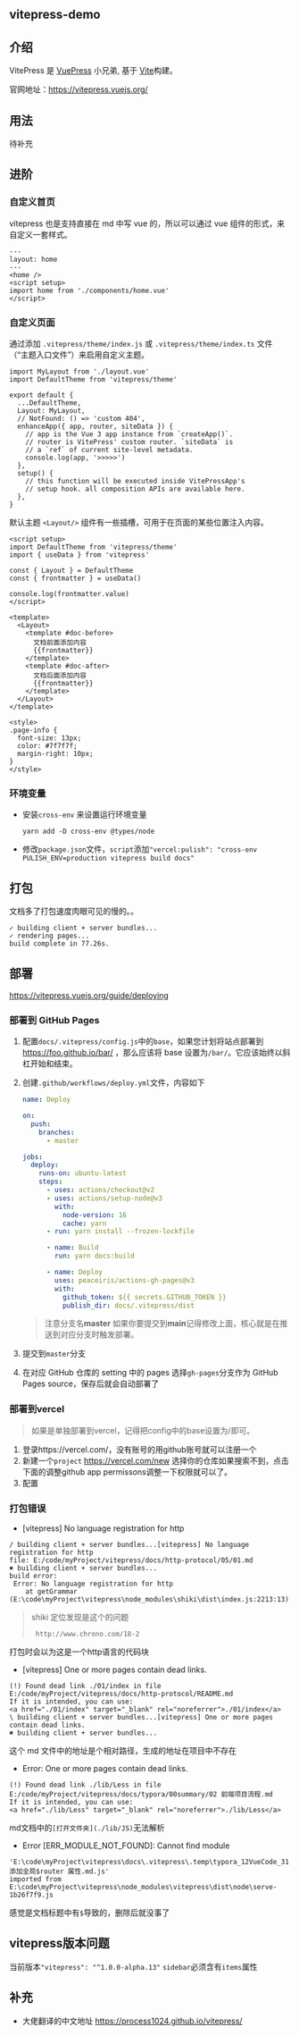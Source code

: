 ## vitepress-demo

## 介绍

VitePress 是 [VuePress](https://vuepress.vuejs.org/) 小兄弟, 基于 [Vite](https://github.com/vitejs/vite)构建。

官网地址：https://vitepress.vuejs.org/

## 用法

待补充

## 进阶

### 自定义首页

vitepress 也是支持直接在 md 中写 vue 的，所以可以通过 vue 组件的形式，来自定义一套样式。

```
---
layout: home
---
<home />
<script setup>
import home from './components/home.vue'
</script>
```

### 自定义页面

通过添加 `.vitepress/theme/index.js` 或 `.vitepress/theme/index.ts` 文件（“主题入口文件”）来启用自定义主题。

```
import MyLayout from './layout.vue'
import DefaultTheme from 'vitepress/theme'

export default {
  ...DefaultTheme,
  Layout: MyLayout,
  // NotFound: () => 'custom 404',
  enhanceApp({ app, router, siteData }) {
    // app is the Vue 3 app instance from `createApp()`.
    // router is VitePress' custom router. `siteData` is
    // a `ref` of current site-level metadata.
    console.log(app, '>>>>>')
  },
  setup() {
    // this function will be executed inside VitePressApp's
    // setup hook. all composition APIs are available here.
  },
}
```

默认主题 `<Layout/>` 组件有一些插槽，可用于在页面的某些位置注入内容。

```
<script setup>
import DefaultTheme from 'vitepress/theme'
import { useData } from 'vitepress'

const { Layout } = DefaultTheme
const { frontmatter } = useData()

console.log(frontmatter.value)
</script>

<template>
  <Layout>
    <template #doc-before>
      文档前面添加内容
      {{frontmatter}}
    </template>
    <template #doc-after>
      文档后面添加内容
      {{frontmatter}}
    </template>
  </Layout>
</template>

<style>
.page-info {
  font-size: 13px;
  color: #7f7f7f;
  margin-right: 10px;
}
</style>
```

### 环境变量

- 安装`cross-env` 来设置运行环境变量

  ```
  yarn add -D cross-env @types/node
  ```

- 修改`package.json`文件，`script`添加`"vercel:pulish": "cross-env PULISH_ENV=production vitepress build docs"`



## 打包

文档多了打包速度肉眼可见的慢的。。

```
✓ building client + server bundles...
✓ rendering pages...
build complete in 77.26s.
```

## 部署

https://vitepress.vuejs.org/guide/deploying

### 部署到 GitHub Pages

1. 配置`docs/.vitepress/config.js`中的`base`，如果您计划将站点部署到 https://foo.github.io/bar/ ，那么应该将 base 设置为`/bar/`。它应该始终以斜杠开始和结束。

2. 创建`.github/workflows/deploy.yml`文件，内容如下

   ```yaml
   name: Deploy

   on:
     push:
       branches:
         - master

   jobs:
     deploy:
       runs-on: ubuntu-latest
       steps:
         - uses: actions/checkout@v2
         - uses: actions/setup-node@v3
           with:
             node-version: 16
             cache: yarn
         - run: yarn install --frozen-lockfile

         - name: Build
           run: yarn docs:build

         - name: Deploy
           uses: peaceiris/actions-gh-pages@v3
           with:
             github_token: ${{ secrets.GITHUB_TOKEN }}
             publish_dir: docs/.vitepress/dist
   ```

   > 注意分支名**master** 如果你要提交到**main**记得修改上面，核心就是在推送到对应分支时触发部署。

3. 提交到`master`分支

4. 在对应 GitHub 仓库的 setting 中的 pages 选择`gh-pages`分支作为 GitHub Pages source，保存后就会自动部署了

### 部署到vercel

> 如果是单独部署到vercel，记得把config中的base设置为/即可。

1. 登录https://vercel.com/，没有账号的用github账号就可以注册一个
2. 新建一个`project` https://vercel.com/new 选择你的仓库如果搜索不到，点击下面的调整github app permissons调整一下权限就可以了。
3. 配置

### 打包错误

- [vitepress] No language registration for http

```
/ building client + server bundles...[vitepress] No language registration for http
file: E:/code/myProject/vitepress/docs/http-protocol/05/01.md
✖ building client + server bundles...
build error:
 Error: No language registration for http
    at getGrammar (E:\code\myProject\vitepress\node_modules\shiki\dist\index.js:2213:13)
```

> shiki 定位发现是这个的问题
>
>  ```http
>   http://www.chrono.com/18-2
>  ```

打包时会以为这是一个http语言的代码块

- [vitepress] One or more pages contain dead links.

```
(!) Found dead link ./01/index in file E:/code/myProject/vitepress/docs/http-protocol/README.md
If it is intended, you can use:
<a href="./01/index" target="_blank" rel="noreferrer">./01/index</a>
\ building client + server bundles...[vitepress] One or more pages contain dead links.
✖ building client + server bundles...
```

这个 md 文件中的地址是个相对路径，生成的地址在项目中不存在

-  Error: One or more pages contain dead links.

```
(!) Found dead link ./lib/Less in file E:/code/myProject/vitepress/docs/typora/00summary/02 前端项目流程.md
If it is intended, you can use:
<a href="./lib/Less" target="_blank" rel="noreferrer">./lib/Less</a>
```

md文档中的`[打开文件夹](./lib/JS)`无法解析

- Error [ERR_MODULE_NOT_FOUND]: Cannot find module

```
'E:\code\myProject\vitepress\docs\.vitepress\.temp\typora_12VueCode_31 添加全局$router 属性.md.js'
imported from E:\code\myProject\vitepress\node_modules\vitepress\dist\node\serve-1b26f7f9.js
```

感觉是文档标题中有`$`导致的，删除后就没事了



## vitepress版本问题

当前版本`"vitepress": "^1.0.0-alpha.13"` `sidebar`必须含有`items`属性



## 补充

- 大佬翻译的中文地址 https://process1024.github.io/vitepress/